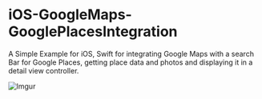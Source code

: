 # iOS-GoogleMaps-GooglePlacesIntegration
A Simple Example for iOS, Swift for  integrating Google Maps with a search Bar for Google Places, getting place data and photos and displaying it in a detail view controller.

![Imgur](https://imgur.com/dFAJVNb.gif)
